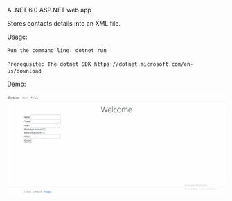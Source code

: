 A .NET 6.0 ASP.NET web app

Stores contacts details into an XML file.

Usage: 
	
	Run the command line: dotnet run
	
	Prerequsite: The dotnet SDK https://dotnet.microsoft.com/en-us/download
	
Demo:

![demo](demo.gif)